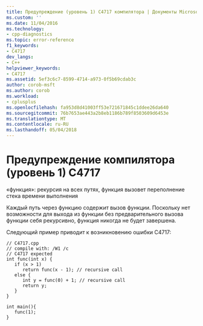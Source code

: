 ```yaml
---
title: Предупреждение (уровень 1) C4717 компилятора | Документы Microsoft
ms.custom: ''
ms.date: 11/04/2016
ms.technology:
- cpp-diagnostics
ms.topic: error-reference
f1_keywords:
- C4717
dev_langs:
- C++
helpviewer_keywords:
- C4717
ms.assetid: 5ef3c6c7-8599-4714-a973-0f5b69cdab3c
author: corob-msft
ms.author: corob
ms.workload:
- cplusplus
ms.openlocfilehash: fa953d8d41003ff53e721671845c1ddee26da640
ms.sourcegitcommit: 76b7653ae443a2b8eb1186b789f8503609d6453e
ms.translationtype: MT
ms.contentlocale: ru-RU
ms.lasthandoff: 05/04/2018
---
```

# <a name="compiler-warning-level-1-c4717"></a>Предупреждение компилятора (уровень 1) C4717
«функция»: рекурсия на всех путях, функция вызовет переполнение стека времени выполнения  
  
 Каждый путь через функцию содержит вызов функции. Поскольку нет возможности для выхода из функции без предварительного вызова функции себя рекурсивно, функция никогда не будет завершена.  
  
 Следующий пример приводит к возникновению ошибки C4717:  
  
```  
// C4717.cpp  
// compile with: /W1 /c  
// C4717 expected  
int func(int x) {  
   if (x > 1)  
      return func(x - 1); // recursive call  
   else {  
      int y = func(0) + 1; // recursive call  
      return y;  
   }  
}  
  
int main(){  
   func(1);  
}  
```